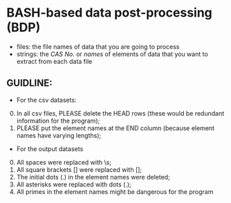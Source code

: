 # BASH-based data post-processing (BDP)

* files: the file names of data that you are going to process
* strings: the *CAS No.* or *names* of elements of data that you want to extract from each data file

## GUIDLINE:

* For the csv datasets:

0. In all csv files, PLEASE delete the HEAD rows 
    (these would be redundant information for the program);
1. PLEASE put the element names at the END column
    (because element names have varying lengths);

* For the output datasets

0. All spaces were replaced with \s;
1. All square brackets [] were replaced with \[\];
2. The initial dots (.) in the element names were deleted;
3. All asterisks were replaced with dots (.);
4. All primes in the element names might be dangerous for the program
